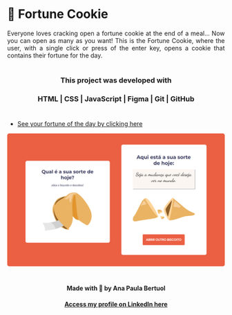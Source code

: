 # 🥠 Fortune Cookie 
  
<p align="justify"> Everyone loves cracking open a fortune cookie at the end of a meal... Now you can open as many as you want! This is the Fortune Cookie, where the user, with a single click or press of the enter key, opens a cookie that contains their fortune for the day. </p>

#

#### <h3 align="center"><strong> This project was developed with </strong></h3>

#### <h3 align="center">HTML | CSS | JavaScript | Figma | Git | GitHub </h3>

#

- [See your fortune of the day by clicking here](https://anaaaab.github.io/fortune-cookie)

![preview](/preview.png)
#
  
<p align="center"><strong>Made with 🤍 by Ana Paula Bertuol </strong><p>
  

#### <p align="center">[Access my profile on LinkedIn here](https://www.linkedin.com/in/ana-paula-bertuol/) <p>
